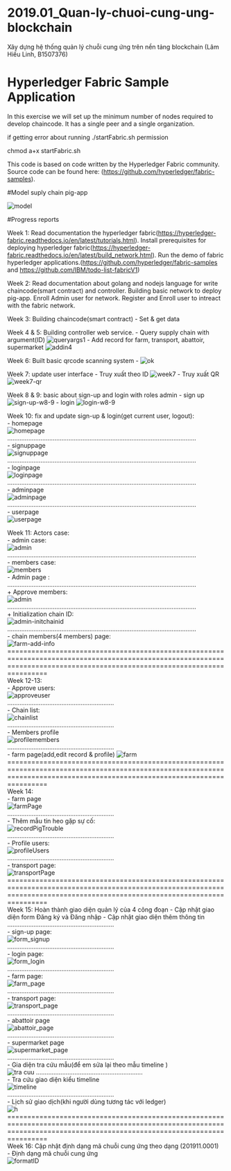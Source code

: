 ﻿# 2019.01_Quan-ly-chuoi-cung-ung-blockchain
Xây dựng hệ thống quản lý chuỗi cung ứng trên nền tảng blockchain (Lâm Hiếu Linh, B1507376)

# Hyperledger Fabric Sample Application

In this exercise we will set up the minimum number of nodes required to develop chaincode. It has a single peer and a single organization.

if getting error about running ./startFabric.sh permission 

chmod a+x startFabric.sh

This code is based on code written by the Hyperledger Fabric community. Source code can be found here: (https://github.com/hyperledger/fabric-samples).

#Model suply chain pig-app

![model](https://user-images.githubusercontent.com/46451472/64616881-96b7d380-d407-11e9-9f9f-9bb41242ca86.PNG)



#Progress reports

Week 1: Read documentation the hyperledger fabric(https://hyperledger-fabric.readthedocs.io/en/latest/tutorials.html).
	Install prerequisites for deploying hyperledger fabric(https://hyperledger-fabric.readthedocs.io/en/latest/build_network.html).
	Run the demo of fabric hyperledger applications.(https://github.com/hyperledger/fabric-samples and https://github.com/IBM/todo-list-fabricV1)

Week 2: Read documentation about golang and nodejs language for write chaincode(smart contract) and controller.
	Building basic network to deploy pig-app.
	Enroll Admin user for network. Register and Enroll user to intreact with the fabric network.

Week 3: Building chaincode(smart contract) 
	-	Set & get data

Week 4 & 5: Building controller web service.
	-	Query supply chain with argument(ID)
	![queryargs1](https://user-images.githubusercontent.com/46451472/64616920-a9320d00-d407-11e9-8ce4-8d93ab510a67.png)
	-	Add record for farm, transport, abattoir, supermarket
	![addin4](https://user-images.githubusercontent.com/46451472/64617703-1d20e500-d409-11e9-94e0-9a1262d3e1e5.png)

Week 6: Built basic qrcode scanning system
	-	![ok](https://user-images.githubusercontent.com/46451472/64932794-a2722280-d86b-11e9-94df-5eb3ae462827.png)

Week 7: update user interface
	-	Truy xuất theo ID
	![week7](https://user-images.githubusercontent.com/46451472/65389849-6156a280-dd84-11e9-96bb-0511c9afabaa.png)
	-	Truy xuất QR
	![week7-qr](https://user-images.githubusercontent.com/46451472/65389953-06717b00-dd85-11e9-9675-e26b1d0ad6eb.png)

Week 8 & 9: basic about sign-up and login with roles admin
	-	sign up
	![sign-up-w8-9](https://user-images.githubusercontent.com/46451472/66125190-7f3bc700-e610-11e9-8d44-b4a6aa990563.png)
	-	login
	![login-w8-9](https://user-images.githubusercontent.com/46451472/66125192-806cf400-e610-11e9-817b-a5cd1efc4b63.png)
	
Week 10: fix and update sign-up & login(get current user, logout):   
	- homepage  
	![homepage](https://user-images.githubusercontent.com/46451472/66412950-acc5ad80-ea20-11e9-9bd1-58ff6bcaa70d.png)  
	............................................................................................................  
	- signuppage  
	![signuppage](https://user-images.githubusercontent.com/46451472/66412962-b18a6180-ea20-11e9-9822-0fce12334711.png)  
	............................................................................................................  
	- loginpage  
	![loginpage](https://user-images.githubusercontent.com/46451472/66412966-b3ecbb80-ea20-11e9-8b68-90ed207ad174.png) 
	............................................................................................................  
	- adminpage  
	![adminpage](https://user-images.githubusercontent.com/46451472/66412970-b5b67f00-ea20-11e9-8424-f63b25dc826f.png) 
	............................................................................................................  
	- userpage  
	![userpage](https://user-images.githubusercontent.com/46451472/66412973-b7804280-ea20-11e9-9ca3-390b9337c509.png)  
	
Week 11: Actors case:  
	 - admin case:  
	 ![admin](https://user-images.githubusercontent.com/46451472/66711439-00841e00-edb6-11e9-9f51-54f4c06e115c.PNG)  
	 ............................................................................................................  
	 - members case:  
	 ![members](https://user-images.githubusercontent.com/46451472/66711443-214c7380-edb6-11e9-9dd2-194458e44489.PNG)  
	- Admin page : 
	............................................................................................................  
	+ Approve members:  
	![admin](https://user-images.githubusercontent.com/46451472/67205170-55b8d300-f439-11e9-988d-7e616062beb8.png)  
	............................................................................................................  
	+ Initialization chain ID:  
	![admin-initchainid](https://user-images.githubusercontent.com/46451472/67205171-57829680-f439-11e9-995a-ec6c22371bac.png)  
	............................................................................................................  
	- chain members(4 members) page:  
	![farm-add-info](https://user-images.githubusercontent.com/46451472/67205174-594c5a00-f439-11e9-9166-ab2cf1f45e13.png)  
	============================================================================================================================================================================  
Week 12-13:  
	- Approve users:  
	![approveuser](https://user-images.githubusercontent.com/46451472/68220448-60b75a00-001a-11ea-8527-347e35946a82.png)  
	.............................................................  
	- Chain list:  
	![chainlist](https://user-images.githubusercontent.com/46451472/68220478-657c0e00-001a-11ea-82ff-477840eca40f.png)  
	.............................................................  
	- Members profile  
	![profilemembers](https://user-images.githubusercontent.com/46451472/68220479-6745d180-001a-11ea-9206-0c35cc6810ee.png)  
	.............................................................  
	- farm page(add,edit record & profile)
	![farm](https://user-images.githubusercontent.com/46451472/68220489-6876fe80-001a-11ea-860e-070b8ceb8b6a.png)  
	============================================================================================================================================================================  
Week 14:  
	- farm page  
	![farmPage](https://user-images.githubusercontent.com/46451472/68546424-8bcdef00-0408-11ea-8f47-d74a029799a7.png)  
	.............................................................  
	- Thêm mẫu tin heo gặp sự cố:  
	![recordPigTrouble](https://user-images.githubusercontent.com/46451472/68546534-c5ebc080-0409-11ea-841e-a975489a23b2.png)  
	.............................................................  
	- Profile users:  
	![profileUsers](https://user-images.githubusercontent.com/46451472/68546428-925c6680-0408-11ea-9593-f06c4585d5b7.png)  
	.............................................................  
	- transport page:  
	![transportPage](https://user-images.githubusercontent.com/46451472/68546431-97b9b100-0408-11ea-9416-abf5103780b9.png)  
	============================================================================================================================================================================  
Week 15: Hoàn thành giao diện quản lý của 4 công đoạn - Cập nhật giao diện form Đăng ký và Đăng nhập - Cập nhật giao diện thêm thông tin  
.............................................................  
	- sign-up page:  
	![form_signup](https://user-images.githubusercontent.com/46451472/68673642-d07f9480-0586-11ea-80df-88e2343f2360.png)  
	.............................................................  
	- login page:  
	![form_login](https://user-images.githubusercontent.com/46451472/68673645-d37a8500-0586-11ea-8c2e-1dd5c5c7dc06.png)    
	.............................................................  
	- farm page:  
	![farm_page](https://user-images.githubusercontent.com/46451472/68673659-d70e0c00-0586-11ea-84e7-b027db0a41e8.png)  
	.............................................................  
	- transport page:  
	![transport_page](https://user-images.githubusercontent.com/46451472/68673673-dd9c8380-0586-11ea-9373-7fa3c61500da.png)  
	.............................................................  
	- abattoir page  
	![abattoir_page](https://user-images.githubusercontent.com/46451472/68673678-e2613780-0586-11ea-8a80-63ba9a6caadd.png)  
	.............................................................  
	- supermarket page  
	![supermarket_page](https://user-images.githubusercontent.com/46451472/68673685-e7be8200-0586-11ea-8ea9-c97773d50c6d.png)  
	.............................................................  
	- Gia diện tra cứu mẫu(để em sửa lại theo mẫu timeline )  
	![tra cuu](https://user-images.githubusercontent.com/46451472/68674522-9e6f3200-0588-11ea-96b3-f85000441aed.png)
	.............................................................  
	- Tra cứu giao diện kiểu timeline  
	![timeline](https://user-images.githubusercontent.com/46451472/68687029-26603680-059f-11ea-9935-d37665cc2d97.png)  
	.............................................................  
	- Lịch sử giao dịch(khi người dùng tương tác với ledger)  
	![h](https://user-images.githubusercontent.com/46451472/68938948-fa78c700-07d1-11ea-92b6-1f3fbd4eb6d7.png)
	============================================================================================================================================================================  
Week 16: Cập nhật định dạng mã chuỗi cung ứng theo dạng (201911.0001)  
	- Định dạng mã chuỗi cung ứng  
	![formatID](https://user-images.githubusercontent.com/46451472/69358141-f3adf080-0cb8-11ea-95a0-9766e7f4aca0.png)
